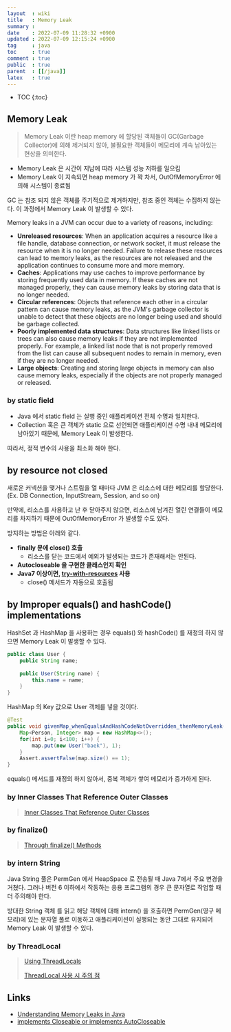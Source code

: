```yaml
---
layout  : wiki
title   : Memory Leak
summary : 
date    : 2022-07-09 11:28:32 +0900
updated : 2022-07-09 12:15:24 +0900
tag     : java
toc     : true
comment : true
public  : true
parent  : [[/java]]
latex   : true
---
```

* TOC
{:toc}

## Memory Leak

> Memory Leak 이란 heap memory 에 할당된 객체들이 GC(Garbage Collector)에 의해 제거되지 않아, 불필요한 객체들이 메모리에 계속 남아있는 현상을 의미한다.

- Memory Leak 은 시간이 지남에 따라 시스템 성능 저하를 일으킴
- Memory Leak 이 지속되면 heap memory 가 꽉 차서, OutOfMemoryError 에 의해 시스템이 종료됨

GC 는 참조 되지 않은 객체를 주기적으로 제거하지만, 참조 중인 객체는 수집하지 않는다. 이 과정에서 Memory Leak 이 발생할 수 있다.

Memory leaks in a JVM can occur due to a variety of reasons, including:

- __Unreleased resources__: When an application acquires a resource like a file handle, database connection, or network socket, it must release the resource when it is no longer needed. Failure to release these resources can lead to memory leaks, as the resources are not released and the application continues to consume more and more memory.
- __Caches__: Applications may use caches to improve performance by storing frequently used data in memory. If these caches are not managed properly, they can cause memory leaks by storing data that is no longer needed.
- __Circular references__: Objects that reference each other in a circular pattern can cause memory leaks, as the JVM's garbage collector is unable to detect that these objects are no longer being used and should be garbage collected.
- __Poorly implemented data structures__: Data structures like linked lists or trees can also cause memory leaks if they are not implemented properly. For example, a linked list node that is not properly removed from the list can cause all subsequent nodes to remain in memory, even if they are no longer needed.
- __Large objects__: Creating and storing large objects in memory can also cause memory leaks, especially if the objects are not properly managed or released.

### by static field

- Java 에서 static field 는 실행 중인 애플리케이션 전체 수명과 일치한다. 
- Collection 혹은 큰 객체가 static 으로 선언되면 애플리케이션 수명 내내 메모리에 남아있기 때문에, Memory Leak 이 발생한다.

따라서, 정적 변수의 사용을 최소화 해야 한다.

## by resource not closed

새로운 커넥션을 맺거나 스트림을 열 때마다 JVM 은 리소스에 대한 메모리를 할당한다. (Ex. DB Connection, InputStream, Session, and so on)

만약에, 리소스를 사용하고 난 후 닫아주지 않으면, 리소스에 남겨진 열린 연결들이 메모리를 차지하기 때문에 OutOfMemoryError 가 발생할 수도 있다.

방지하는 방법은 아래와 같다.

- __finally 문에 close() 호출__
  - 리소스를 닫는 코드에서 예외가 발생되는 코드가 존재해서는 안된다.
- __Autocloseable 을 구현한 클래스인지 확인__
- __Java7 이상이면, [try-with-resources](https://docs.oracle.com/javase/tutorial/essential/exceptions/tryResourceClose.html) 사용__
  - close() 메서드가 자동으로 호출됨

## by Improper equals() and hashCode() implementations

HashSet 과 HashMap 을 사용하는 경우 equals() 와 hashCode() 를 재정의 하지 않으면 Memory Leak 이 발생할 수 있다.

```java
public class User {
    public String name;
    
    public User(String name) {
        this.name = name;
    }
}
```

HashMap 의 Key 값으로 User 객체를 넣을 것이다.

```java
@Test
public void givenMap_whenEqualsAndHashCodeNotOverridden_thenMemoryLeak() {
    Map<Person, Integer> map = new HashMap<>();
    for(int i=0; i<100; i++) {
        map.put(new User("baek"), 1);
    }
    Assert.assertFalse(map.size() == 1);
}
```

equals() 메서드를 재정의 하지 않아서, 중복 객체가 쌓여 메모리가 증가하게 된다.

### by Inner Classes That Reference Outer Classes

> [Inner Classes That Reference Outer Classes](https://www.baeldung.com/java-memory-leaks#4-inner-classes-that-reference-outer-classes)

### by finalize()

> [Through finalize() Methods](https://www.baeldung.com/java-memory-leaks#4-inner-classes-that-reference-outer-classes)

### by intern String

Java String 풀은 PermGen 에서 HeapSpace 로 전송될 때 Java 7에서 주요 변경을 거쳤다. 그러나 버전 6 이하에서 작동하는 응용 프로그램의 경우 큰 문자열로 작업할 때 더 주의해야 한다.

방대한 String 객체 를 읽고 해당 객체에 대해 intern() 을 호출하면 PermGen(영구 메모리)에 있는 문자열 풀로 이동하고 애플리케이션이 실행되는 동안 그대로 유지되어 Memory Leak 이 발생할 수 있다.

### by ThreadLocal

> [Using ThreadLocals](https://www.baeldung.com/java-memory-leaks#7-using-threadlocals)
> 
> [ThreadLocal 사용 시 주의 점](https://baekjungho.github.io/wiki/spring/spring-concurrency/#threadlocal-%EC%9D%84-%EC%82%AC%EC%9A%A9%ED%95%A0-%EB%95%8C%EB%8F%84-%EC%A3%BC%EC%9D%98%EC%A0%90%EC%9D%B4-%EC%9E%88%EB%8A%94%EB%8D%B0)

## Links

- [Understanding Memory Leaks in Java](https://www.baeldung.com/java-memory-leaks)
- [implements Closeable or implements AutoCloseable](https://stackoverflow.com/questions/13141302/implements-closeable-or-implements-autocloseable)

